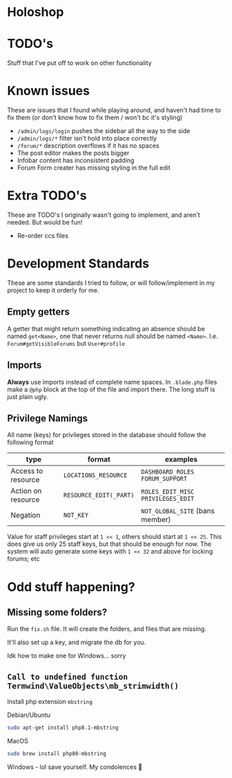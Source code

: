 Holoshop
====

# TODO's
Stuff that I've put off to work on other functionality

# Known issues
These are issues that I found while playing around, and haven't had time to fix them (or don't know how to fix them / won't bc it's styling)

- `/admin/logs/login` pushes the sidebar all the way to the side
- `/admin/logs/*` filter isn't hold into place correctly
- `/forum/*` description overflows if it has no spaces
- The post editor makes the posts bigger
- Infobar content has inconsistent padding
- Forum Form creater has missing styling in the full edit

# Extra TODO's
These are TODO's I originally wasn't going to implement, and aren't needed. But would be fun!
- Re-order ccs files

# Development Standards
These are some standards I tried to follow, or will follow/implement in my project to keep it orderly for me.

## Empty getters
A getter that might return something indicating an absence should be named `get<Name>`, one that never returns null should be named `<Name>`.
I.e. `Forum#getVisibleForums` but `User#profile`

## Imports
**Always** use imports instead of complete name spaces. In `.blade.php` files make a `@php` block at the top of the file and import there. The long stuff is just plain ugly.

## Privilege Namings
All name (keys) for privileges stored in the database should follow the following format
 
| type               | format                 | examples                            |
|--------------------|------------------------|-------------------------------------|
| Access to resource | `LOCATIONS_RESOURCE`   | `DASHBOARD_ROLES` `FORUM_SUPPORT`   |
| Action on resource | `RESOURCE_EDIT(_PART)` | `ROLES_EDIT_MISC` `PRIVILEGES_EDIT` |
| Negation           | `NOT_KEY`              | `NOT_GLOBAL_SITE` (bans member)     |

Value for staff privileges start at `1 << 1`, others should start at `1 << 25`.
This does give us only 25 staff keys, but that should be enough for now.
The system will auto generate some keys with `1 << 32` and above for locking forums; etc


# Odd stuff happening?

## Missing some folders?

Run the `fix.sh` file. It will create the folders, and files that are missing.

It'll also set up a key, and migrate the db for you.

Idk how to make one for Windows... sorry

## `Call to undefined function Termwind\ValueObjects\mb_strimwidth()`
Install php extension `mbstring`

Debian/Ubuntu
```bash
sudo apt-get install php8.1-mbstring
```
MacOS
```bash
sudo brew install php80-mbstring
```
Windows - lol save yourself. My condolences 🙏




